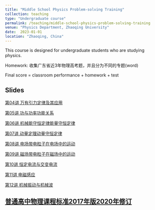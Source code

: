 ```yaml
---
title: "Middle School Physics Problem-solving Training"
collection: teaching
type: "Undergraduate course"
permalink: /teaching/middle-school-physics-problem-solving-training
venue: "Physics Department, Zhaoqing University"
date:  2023-01-01 
location: "Zhaoqing, China"
---
```


This course is designed for undergraduate students who are studying physics.

Homework: 收集广东省近3年物理高考题，并且分为不同的专题(word)

Final score = classroom performance + homework + test

## Slides

[第04讲 万有引力定律及其应用](https://shuailiu1990.github.io/files/middle-school-physics-problem-solving-training/第04讲万有引力定律及其应用.pdf)

[第05讲 功与功率功能关系](https://shuailiu1990.github.io/files/middle-school-physics-problem-solving-training/第05讲功与功率功能关系.pdf)

[第06讲 机械能守恒定律能量守恒定律](https://shuailiu1990.github.io/files/middle-school-physics-problem-solving-training/第06讲机械能守恒定律能量守恒定律.pdf)

[第07讲 动量定理动量守恒定律](https://shuailiu1990.github.io/files/middle-school-physics-problem-solving-training/第07讲动量定理动量守恒定律.pdf)

[第08讲 电场带电粒子在电场中的运动](https://shuailiu1990.github.io/files/middle-school-physics-problem-solving-training/第08讲电场带电粒子在电场中的运动.pdf)

[第09讲 磁场带电粒子在磁场中的运动](https://shuailiu1990.github.io/files/middle-school-physics-problem-solving-training/第09讲磁场带电粒子在磁场中的运动.pdf)

[第10讲 恒定电流与交变电流](https://shuailiu1990.github.io/files/middle-school-physics-problem-solving-training/第10讲恒定电流与交变电流.pdf)

[第11讲 电磁感应](https://shuailiu1990.github.io/files/middle-school-physics-problem-solving-training/第11讲电磁感应.pdf)

[第12讲 机械振动与机械波](https://shuailiu1990.github.io/files/middle-school-physics-problem-solving-training/第12讲机械振动与机械波.pdf)

## [普通高中物理课程标准2017年版2020年修订](https://shuailiu1990.github.io/files/middle-school-physics-problem-solving-training/普通高中物理课程标准2017年版2020年修订.pdf)
